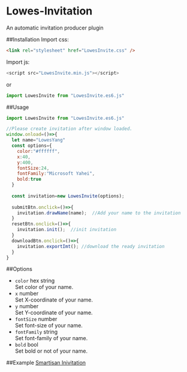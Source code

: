# Lowes-Invitation
An automatic invitation producer plugin

##Installation
Import css:
```html
<link rel="stylesheet" href="LowesInvite.css" />
```
Import js:
```javascript
<script src="LowesInvite.min.js"></script>
```
or
```javascript
import LowesInvite from "LowesInvite.es6.js"
```

##Usage
```javascript
import LowesInvite from "LowesInvite.es6.js"

//Please create invitation after window loaded.
window.onload=()=>{   
  let name="LowesYang"
  const options={
    color:"#ffffff",
    x:40,
    y:400,
    fontSize:24,
    fontFamily:"Microsoft Yahei",
    bold:true
  }
  
  const invitation=new LowesInvite(options);
  
  submitBtn.onclick=()=>{
    invitation.drawName(name);  //Add your name to the invitation
  }
  resetBtn.onclick=()=>{
    invitation.init();  //init invitation
  }
  downloadBtn.onclick=()=>{
    invitation.exportImt(); //download the ready invitation
  }
}
```
##Options
- ```color``` hex string  
Set color of your name.
- ```x```  number  
Set X-coordinate of your name.
- ```y```  number  
Set Y-coordinate of your name.
- ```fontSize```  number  
Set font-size of your name.
- ```fontFamily```  string  
Set font-family of your name.
- ```bold``` bool  
Set bold or not of your name.  

##Example
[Smartisan Inivitation](https://github.com/yyh1102/Lowes-Invitation/tree/master/example)
